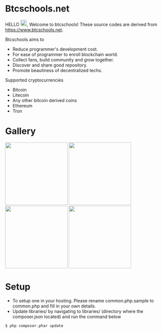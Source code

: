 # Btcschools.net
HELLO <img src="https://raw.githubusercontent.com/MartinHeinz/MartinHeinz/master/wave.gif" width="20">, Welcome to btcschools! These source codes are derived from https://www.btcschools.net. 

Btcschools aims to
* Reduce programmer's development cost.
* For ease of programmer to enroll blockchain world.
* Collect fans, build community and grow together.
* Discover and share good repository.
* Promote beautiness of decentralized techs.

Supported cryptocurrencies
* Bitcoin
* Litecoin
* Any other bitcoin derived coins
* Ethereum
* Tron

# Gallery
<img src="https://www.btcschools.net/media/images/github/gallery1.PNG?1" width="200" height="200"> <img src="https://www.btcschools.net/media/images/github/gallery2.PNG?2" width="200" height="200"> <img src="https://www.btcschools.net/media/images/github/gallery3.PNG?3" width="200" height="200"> <img src="https://www.btcschools.net/media/images/github/gallery4.PNG?4" width="200" height="200"> 

# Setup
* To setup one in your hosting. Please rename common.php.sample to common.php and fill in your own details.
* Update libraries/ by navigating to libraries/ (directory where the composer.json located) and run the command below
```
$ php composer.phar update
```
